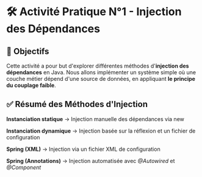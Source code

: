 # 🛠️ Activité Pratique N°1 - Injection des Dépendances

## 📌 Objectifs

Cette activité a pour but d'explorer différentes méthodes d'**injection des dépendances** en Java. 
Nous allons implémenter un système simple où une couche métier dépend d'une source de données, en appliquant **le principe du couplage faible**.

## ✅ Résumé des Méthodes d'Injection
   
  **Instanciation statique** ->	Injection manuelle des dépendances via new
  
  **Instanciation dynamique** -> Injection basée sur la réflexion et un fichier de configuration
  
  **Spring (XML)** -> Injection via un fichier XML de configuration
  
  **Spring (Annotations)** -> Injection automatisée avec *@Autowired* et *@Component*
